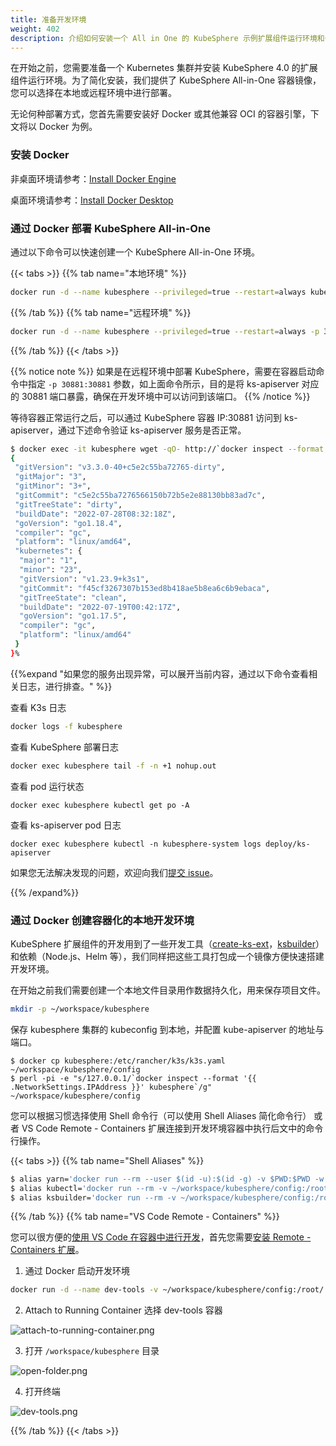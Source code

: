 ```yaml
---
title: 准备开发环境
weight: 402
description: 介绍如何安装一个 All in One 的 KubeSphere 示例扩展组件运行环境和一个容器化的本地开发工具
---
```


在开始之前，您需要准备一个 Kubernetes 集群并安装 KubeSphere 4.0 的扩展组件运行环境。为了简化安装，我们提供了 KubeSphere All-in-One 容器镜像，您可以选择在本地或远程环境中进行部署。

无论何种部署方式，您首先需要安装好 Docker 或其他兼容 OCI 的容器引擎，下文将以 Docker 为例。

### 安装 Docker 

非桌面环境请参考：[Install Docker Engine](https://docs.docker.com/engine/install/)

桌面环境请参考：[Install Docker Desktop](https://docs.docker.com/desktop/)

### 通过 Docker 部署 KubeSphere All-in-One

通过以下命令可以快速创建一个 KubeSphere All-in-One 环境。

{{< tabs >}}
{{% tab name="本地环境" %}}

```bash
docker run -d --name kubesphere --privileged=true --restart=always kubespheredev/ks-allinone:v4.0.0-alpha.0
```

{{% /tab %}}
{{% tab name="远程环境" %}}

```bash
docker run -d --name kubesphere --privileged=true --restart=always -p 30881:30881 kubespheredev/ks-allinone:v4.0.0-alpha.0
```

{{% /tab %}}
{{< /tabs >}}

{{% notice note %}}
如果是在远程环境中部署 KubeSphere，需要在容器启动命令中指定 `-p 30881:30881` 参数，如上面命令所示，目的是将 ks-apiserver 对应的 30881 端口暴露，确保在开发环境中可以访问到该端口。
{{% /notice %}}

等待容器正常运行之后，可以通过 KubeSphere 容器 IP:30881 访问到 ks-apiserver，通过下述命令验证 ks-apiserver 服务是否正常。

```bash
$ docker exec -it kubesphere wget -qO- http://`docker inspect --format '{{ .NetworkSettings.IPAddress }}' kubesphere`:30881/kapis/version
{
 "gitVersion": "v3.3.0-40+c5e2c55ba72765-dirty",
 "gitMajor": "3",
 "gitMinor": "3+",
 "gitCommit": "c5e2c55ba7276566150b72b5e2e88130bb83ad7c",
 "gitTreeState": "dirty",
 "buildDate": "2022-07-28T08:32:18Z",
 "goVersion": "go1.18.4",
 "compiler": "gc",
 "platform": "linux/amd64",
 "kubernetes": {
  "major": "1",
  "minor": "23",
  "gitVersion": "v1.23.9+k3s1",
  "gitCommit": "f45cf3267307b153ed8b418ae5b8ea6c6b9ebaca",
  "gitTreeState": "clean",
  "buildDate": "2022-07-19T00:42:17Z",
  "goVersion": "go1.17.5",
  "compiler": "gc",
  "platform": "linux/amd64"
 }
}%
```

{{%expand "如果您的服务出现异常，可以展开当前内容，通过以下命令查看相关日志，进行排查。" %}}

查看 K3s 日志
```bash
docker logs -f kubesphere
```

查看 KubeSphere 部署日志
```bash
docker exec kubesphere tail -f -n +1 nohup.out
```

查看 pod 运行状态

```
docker exec kubesphere kubectl get po -A
```

查看 ks-apiserver pod 日志

```
docker exec kubesphere kubectl -n kubesphere-system logs deploy/ks-apiserver
```

如果您无法解决发现的问题，欢迎向我们[提交 issue](https://github.com/kubesphere/kubesphere/issues/new?assignees=&labels=kind%2Fbug&template=bug_report.md)。

{{% /expand%}}


### 通过 Docker 创建容器化的本地开发环境

KubeSphere 扩展组件的开发用到了一些开发工具（[create-ks-ext](/extension-dev-guide/zh/references/create-ks-ext/)，[ksbuilder](/extension-dev-guide/zh/references/ksbuilder/)）和依赖（Node.js、Helm 等），我们同样把这些工具打包成一个镜像方便快速搭建开发环境。

在开始之前我们需要创建一个本地文件目录用作数据持久化，用来保存项目文件。

```bash
mkdir -p ~/workspace/kubesphere
```

保存 kubesphere 集群的 kubeconfig 到本地，并配置 kube-apiserver 的地址与端口。

```
$ docker cp kubesphere:/etc/rancher/k3s/k3s.yaml ~/workspace/kubesphere/config
$ perl -pi -e "s/127.0.0.1/`docker inspect --format '{{ .NetworkSettings.IPAddress }}' kubesphere`/g" ~/workspace/kubesphere/config
```

您可以根据习惯选择使用 Shell 命令行（可以使用 Shell Aliases 简化命令行） 或者 VS Code Remote - Containers 扩展连接到开发环境容器中执行后文中的命令行操作。

{{< tabs >}}
{{% tab name="Shell Aliases" %}}

```bash
$ alias yarn='docker run --rm --user $(id -u):$(id -g) -v $PWD:$PWD -w $PWD -p 8000:8000 -p 8001:8001 -it kubespheredev/dev-tools:v0.0.1 yarn'
$ alias kubectl='docker run --rm -v ~/workspace/kubesphere/config:/root/.kube/config -v $PWD:$PWD -w $PWD -it kubespheredev/dev-tools:v0.0.1 kubectl'
$ alias ksbuilder='docker run --rm -v ~/workspace/kubesphere/config:/root/.kube/config -v $PWD:$PWD -w $PWD -it kubespheredev/dev-tools:v0.0.1 ksbuilder'
```

{{% /tab %}}
{{% tab name="VS Code Remote - Containers" %}}

您可以很方便的[使用 VS Code 在容器中进行开发](https://code.visualstudio.com/docs/remote/containers)，首先您需要[安装 Remote - Containers 扩展](https://code.visualstudio.com/docs/remote/containers-tutorial)。

1. 通过 Docker 启动开发环境

```bash
docker run -d --name dev-tools -v ~/workspace/kubesphere/config:/root/.kube/config -v ~/workspace/kubesphere:/workspace/kubesphere -w /workspace/kubesphere -p 8000:8000 -p 8001:8001 kubespheredev/dev-tools:v0.0.1
```

2. Attach to Running Container 选择 dev-tools 容器

![attach-to-running-container.png](images/get-started/attach-to-running-container.png)

3. 打开 `/workspace/kubesphere` 目录

![open-folder.png](images/get-started/open-folder.png)

4. 打开终端

![dev-tools.png](images/get-started/dev-tools.png)

{{% /tab %}}
{{< /tabs >}}